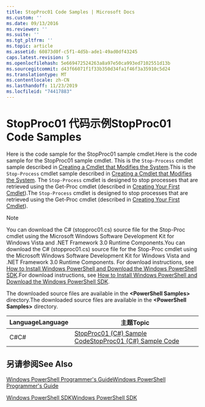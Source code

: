 ```yaml
---
title: StopProc01 Code Samples | Microsoft Docs
ms.custom: ''
ms.date: 09/13/2016
ms.reviewer: ''
ms.suite: ''
ms.tgt_pltfrm: ''
ms.topic: article
ms.assetid: 60873d0f-c5f1-4d5b-ade1-49ad0df43245
caps.latest.revision: 5
ms.openlocfilehash: 5e669472524263a8a97e50ca993ed7102551d13b
ms.sourcegitcommit: d43f66071f1f33b350d34fa1f46f3a35910c5d24
ms.translationtype: MT
ms.contentlocale: zh-CN
ms.lasthandoff: 11/23/2019
ms.locfileid: "74417883"
---
```

# <a name="stopproc01-code-samples"></a><span data-ttu-id="b54e1-102">StopProc01 代码示例</span><span class="sxs-lookup"><span data-stu-id="b54e1-102">StopProc01 Code Samples</span></span>

<span data-ttu-id="b54e1-103">Here is the code sample for the StopProc01 sample cmdlet.</span><span class="sxs-lookup"><span data-stu-id="b54e1-103">Here is the code sample for the StopProc01 sample cmdlet.</span></span> <span data-ttu-id="b54e1-104">This is the `Stop-Process` cmdlet sample described in [Creating a Cmdlet that Modifies the System](../cmdlet/creating-a-cmdlet-that-modifies-the-system.md).</span><span class="sxs-lookup"><span data-stu-id="b54e1-104">This is the `Stop-Process` cmdlet sample described in [Creating a Cmdlet that Modifies the System](../cmdlet/creating-a-cmdlet-that-modifies-the-system.md).</span></span> <span data-ttu-id="b54e1-105">The `Stop-Process` cmdlet is designed to stop processes that are retrieved using the Get-Proc cmdlet (described in [Creating Your First Cmdlet](../cmdlet/creating-a-cmdlet-without-parameters.md)).</span><span class="sxs-lookup"><span data-stu-id="b54e1-105">The `Stop-Process` cmdlet is designed to stop processes that are retrieved using the Get-Proc cmdlet (described in [Creating Your First Cmdlet](../cmdlet/creating-a-cmdlet-without-parameters.md)).</span></span>

> [!NOTE]
> <span data-ttu-id="b54e1-106">You can download the C# (stopproc01.cs) source file for the Stop-Proc cmdlet using the Microsoft Windows Software Development Kit for Windows Vista and .NET Framework 3.0 Runtime Components.</span><span class="sxs-lookup"><span data-stu-id="b54e1-106">You can download the C# (stopproc01.cs) source file for the Stop-Proc cmdlet using the Microsoft Windows Software Development Kit for Windows Vista and .NET Framework 3.0 Runtime Components.</span></span> <span data-ttu-id="b54e1-107">For download instructions, see [How to Install Windows PowerShell and Download the Windows PowerShell SDK](/powershell/scripting/developer/installing-the-windows-powershell-sdk).</span><span class="sxs-lookup"><span data-stu-id="b54e1-107">For download instructions, see [How to Install Windows PowerShell and Download the Windows PowerShell SDK](/powershell/scripting/developer/installing-the-windows-powershell-sdk).</span></span>
>
> <span data-ttu-id="b54e1-108">The downloaded source files are available in the **\<PowerShell Samples>** directory.</span><span class="sxs-lookup"><span data-stu-id="b54e1-108">The downloaded source files are available in the **\<PowerShell Samples>** directory.</span></span>

|<span data-ttu-id="b54e1-109">Language</span><span class="sxs-lookup"><span data-stu-id="b54e1-109">Language</span></span>|<span data-ttu-id="b54e1-110">主题</span><span class="sxs-lookup"><span data-stu-id="b54e1-110">Topic</span></span>|
|--------------|-----------|
|<span data-ttu-id="b54e1-111">C#</span><span class="sxs-lookup"><span data-stu-id="b54e1-111">C#</span></span>|[<span data-ttu-id="b54e1-112">StopProc01 (C#) Sample Code</span><span class="sxs-lookup"><span data-stu-id="b54e1-112">StopProc01 (C#) Sample Code</span></span>](./stopproc01-csharp-sample-code.md)|

## <a name="see-also"></a><span data-ttu-id="b54e1-113">另请参阅</span><span class="sxs-lookup"><span data-stu-id="b54e1-113">See Also</span></span>

[<span data-ttu-id="b54e1-114">Windows PowerShell Programmer's Guide</span><span class="sxs-lookup"><span data-stu-id="b54e1-114">Windows PowerShell Programmer's Guide</span></span>](./windows-powershell-programmer-s-guide.md)

[<span data-ttu-id="b54e1-115">Windows PowerShell SDK</span><span class="sxs-lookup"><span data-stu-id="b54e1-115">Windows PowerShell SDK</span></span>](../windows-powershell-reference.md)
